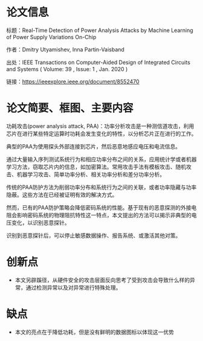 # 论文信息

标题：Real-Time Detection of Power Analysis Attacks by Machine Learning of Power Supply Variations On-Chip

作者：Dmitry Utyamishev, Inna Partin-Vaisband

出处：IEEE Transactions on Computer-Aided Design of Integrated Circuits and Systems ( Volume: 39 , Issue: 1 , Jan. 2020 )

链接：<a href="https://ieeexplore.ieee.org/document/8552470">https://ieeexplore.ieee.org/document/8552470</a>

# 论文简要、框图、主要内容

功耗攻击(power analysis attack, PAA)：功率分析攻击是一种测信道攻击，利用芯片在进行某些特定运算时功耗会发生变化的特性，以分析芯片正在进行的工作。

典型的PAA为使用探头外部连接到芯片，然后恶意地感应电压和电流信息。

通过大量输入序列测试系统行为和相应功率分布之间的关系，应用统计学或者机器学习方法，窃取芯片内的信息，如加密算法。常用攻击手法有模板攻击、随机攻击、机器学习攻击、简单功率分析、相关功率分析和差分功率分析。

传统的PAA防护方法为削弱功率分布和系统行为之间的关联，或者功率隐藏与功率隐蔽。这些方法在已经被证明有效的解决方式。

然而，已有的PAA防护策略会降低密码系统的性能。基于现有的恶意探测的外接电阻会影响密码系统的物理阻抗特性这一特点，本文提出的方法可以揭示非典型的电压变化，以识别恶意探针。

识别到恶意探针后，可以停止敏感数据操作、报告系统、或激活其他对策。

# 创新点

+ 本文另辟蹊径，从硬件安全的攻击层面反向思考了受到攻击会导致什么样的异常，通过检测异常以及对异常进行特殊处理。

# 缺点

+ 本文的亮点在于降低功耗，但是没有鲜明的数据图标以体现这一优势
